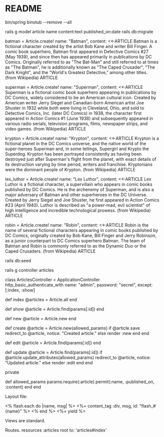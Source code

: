 # README

bin/spring binstub --remove --all

rails g model article name content:text published_on:date
rails db:migrate

batman = Article.create! name: "Batman", content: <<-ARTICLE
Batman is a fictional character created by the artist Bob Kane and writer Bill Finger. A comic book superhero, Batman first appeared in Detective Comics #27 (May 1939), and since then has appeared primarily in publications by DC Comics. Originally referred to as "The Bat-Man" and still referred to at times as "The Batman", he is additionally known as "The Caped Crusader", "The Dark Knight", and the "World's Greatest Detective," among other titles. (from Wikipedia)
ARTICLE

superman = Article.create! name: "Superman", content: <<-ARTICLE
Superman is a fictional comic book superhero appearing in publications by DC Comics, widely considered to be an American cultural icon. Created by American writer Jerry Siegel and Canadian-born American artist Joe Shuster in 1932 while both were living in Cleveland, Ohio, and sold to Detective Comics, Inc. (later DC Comics) in 1938, the character first appeared in Action Comics #1 (June 1938) and subsequently appeared in various radio serials, television programs, films, newspaper strips, and video games. (from Wikipedia)
ARTICLE

krypton = Article.create! name: "Krypton", content: <<-ARTICLE
Krypton is a fictional planet in the DC Comics universe, and the native world of the super-heroes Superman and, in some tellings, Supergirl and Krypto the Superdog. Krypton has been portrayed consistently as having been destroyed just after Superman's flight from the planet, with exact details of its destruction varying by time period, writers and franchise. Kryptonians were the dominant people of Krypton. (from Wikipedia)
ARTICLE

lex_luthor = Article.create! name: "Lex Luthor", content: <<-ARTICLE
Lex Luthor is a fictional character, a supervillain who appears in comic books published by DC Comics. He is the archenemy of Superman, and is also a major adversary of Batman and other superheroes in the DC Universe. Created by Jerry Siegel and Joe Shuster, he first appeared in Action Comics #23 (April 1940). Luthor is described as "a power-mad, evil scientist" of high intelligence and incredible technological prowess. (from Wikipedia)
ARTICLE

robin = Article.create! name: "Robin", content: <<-ARTICLE
Robin is the name of several fictional characters appearing in comic books published by DC Comics, originally created by Bob Kane, Bill Finger and Jerry Robinson, as a junior counterpart to DC Comics superhero Batman. The team of Batman and Robin is commonly referred to as the Dynamic Duo or the Caped Crusaders. (from Wikipedia)
ARTICLE

rails db:seed

rails g controller articles

class ArticlesController < ApplicationController
  http_basic_authenticate_with name: "admin", password: "secret",
                               except: [:index, :show]

  def index
    @articles = Article.all
  end

  def show
    @article = Article.find(params[:id])
  end

  def new
    @article = Article.new
  end

  def create
    @article = Article.new(allowed_params)
    if @article.save
      redirect_to @article, notice: "Created article."
    else
      render :new
    end
  end

  def edit
    @article = Article.find(params[:id])
  end

  def update
    @article = Article.find(params[:id])
    if @article.update_attributes(allowed_params)
      redirect_to @article, notice: "Updated article."
    else
      render :edit
    end
  end
  
  private
  
  def allowed_params
    params.require(:article).permit(:name, :published_on, :content)
  end
end

Layout file:
  <body>
    <div id="container">
      <% flash.each do |name, msg| %>
        <%= content_tag :div, msg, id: "flash_#{name}" %>
      <% end %>
      <%= yield %>
    </div>
  </body>

Views are standard.

Routes.
  resources :articles
  root to: 'articles#index'
